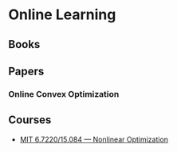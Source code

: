# Online Learning

## Books

## Papers

### Online Convex Optimization



## Courses
- [MIT 6.7220/15.084 — Nonlinear Optimization](https://www.mit.edu/~gfarina/67220/)